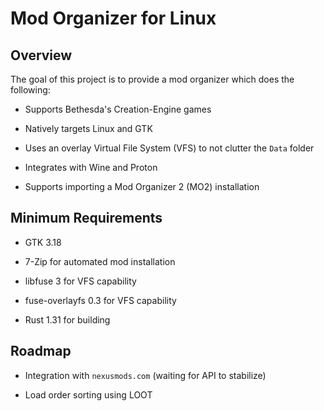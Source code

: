 # Mod Organizer for Linux

## Overview

The goal of this project is to provide a mod organizer which does the following:

- Supports Bethesda's Creation-Engine games

- Natively targets Linux and GTK

- Uses an overlay Virtual File System (VFS) to not clutter the ```Data``` folder

- Integrates with Wine and Proton

- Supports importing a Mod Organizer 2 (MO2) installation

## Minimum Requirements

- GTK 3.18

- 7-Zip for automated mod installation

- libfuse 3 for VFS capability

- fuse-overlayfs 0.3 for VFS capability

- Rust 1.31 for building

## Roadmap

- Integration with ```nexusmods.com``` (waiting for API to stabilize)

- Load order sorting using LOOT